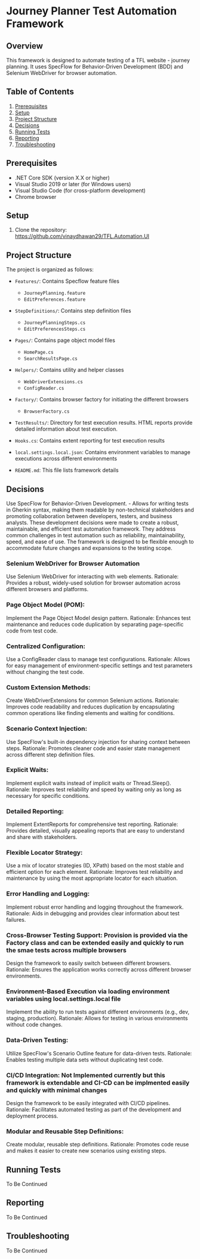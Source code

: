 ﻿# Journey Planner Test Automation Framework

## Overview
This framework is designed to automate testing of a TFL website - journey planning.
It uses SpecFlow for Behavior-Driven Development (BDD) and Selenium WebDriver for browser automation.

## Table of Contents
1. [Prerequisites](#prerequisites)
2. [Setup](#setup)
3. [Project Structure](#project-structure)
4. [Decisions](#Key-Decisions)
5. [Running Tests](#running-tests)
6. [Reporting](#reporting)
7. [Troubleshooting](#troubleshooting)

## Prerequisites
- .NET Core SDK (version X.X or higher)
- Visual Studio 2019 or later (for Windows users)
- Visual Studio Code (for cross-platform development)
- Chrome browser

## Setup
1. Clone the repository: https://github.com/vinaydhawan29/TFL.Automation.UI

## Project Structure

The project is organized as follows:

- `Features/`: Contains Specflow feature files
  - `JourneyPlanning.feature`
  - `EditPreferences.feature`

- `StepDefinitions/`: Contains step definition files
  - `JourneyPlanningSteps.cs`
  - `EditPreferencesSteps.cs`

- `Pages/`: Contains page object model files
  - `HomePage.cs`
  - `SearchResultsPage.cs`

- `Helpers/`: Contains utility and helper classes
  - `WebDriverExtensions.cs`
  - `ConfigReader.cs`

- `Factory/`: Contains browser factory for initiating the different browsers
  - `BrowserFactory.cs`

- `TestResults/`: Directory for test execution results. HTML reports provide detailed information about test execution.

- `Hooks.cs`: Contains extent reporting for test execution results

- `local.settings.local.json`: Contains environment variables to manage executions across different environments

- `README.md`: This file lists framework details

## Decisions
Use SpecFlow for Behavior-Driven Development. - Allows for writing tests in Gherkin syntax, making them readable by non-technical stakeholders and promoting collaboration between developers, testers, and business analysts. These development decisions were made to create a robust, maintainable, and efficient test automation framework. They address common challenges in test automation such as reliability, maintainability, speed, and ease of use. The framework is designed to be flexible enough to accommodate future changes and expansions to the testing scope.

### Selenium WebDriver for Browser Automation
Use Selenium WebDriver for interacting with web elements.
Rationale: Provides a robust, widely-used solution for browser automation across different browsers and platforms.

### Page Object Model (POM):
Implement the Page Object Model design pattern.
Rationale: Enhances test maintenance and reduces code duplication by separating page-specific code from test code.

### Centralized Configuration:
Use a ConfigReader class to manage test configurations.
Rationale: Allows for easy management of environment-specific settings and test parameters without changing the test code.

### Custom Extension Methods:
Create WebDriverExtensions for common Selenium actions.
Rationale: Improves code readability and reduces duplication by encapsulating common operations like finding elements and waiting for conditions.

### Scenario Context Injection:
Use SpecFlow's built-in dependency injection for sharing context between steps.
Rationale: Promotes cleaner code and easier state management across different step definition files.

### Explicit Waits:
Implement explicit waits instead of implicit waits or Thread.Sleep().
Rationale: Improves test reliability and speed by waiting only as long as necessary for specific conditions.

### Detailed Reporting:
Implement ExtentReports for comprehensive test reporting.
Rationale: Provides detailed, visually appealing reports that are easy to understand and share with stakeholders.

### Flexible Locator Strategy:
Use a mix of locator strategies (ID, XPath) based on the most stable and efficient option for each element.
Rationale: Improves test reliability and maintenance by using the most appropriate locator for each situation.

### Error Handling and Logging:
Implement robust error handling and logging throughout the framework.
Rationale: Aids in debugging and provides clear information about test failures.

### Cross-Browser Testing Support: Provision is provided via the Factory class and can be extended easily and quickly to run the smae tests across multiple browsers
Design the framework to easily switch between different browsers.
Rationale: Ensures the application works correctly across different browser environments.

### Environment-Based Execution via loading environment variables using local.settings.local file
Implement the ability to run tests against different environments (e.g., dev, staging, production).
Rationale: Allows for testing in various environments without code changes.

### Data-Driven Testing:
Utilize SpecFlow's Scenario Outline feature for data-driven tests.
Rationale: Enables testing multiple data sets without duplicating test code.

### CI/CD Integration: Not Implemented currently but this framework is extendable and CI-CD can be implmented easily and quickly with minimal changes
Design the framework to be easily integrated with CI/CD pipelines.
Rationale: Facilitates automated testing as part of the development and deployment process.

### Modular and Reusable Step Definitions:
Create modular, reusable step definitions.
Rationale: Promotes code reuse and makes it easier to create new scenarios using existing steps.


## Running Tests
To Be Continued

## Reporting 
To Be Continued


## Troubleshooting 
To Be Continued